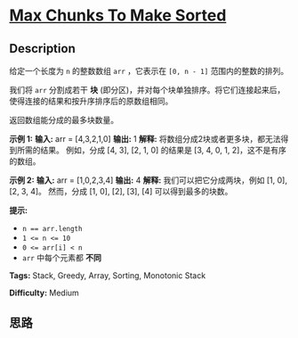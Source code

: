 # [Max Chunks To Make Sorted][title]

## Description

给定一个长度为 `n` 的整数数组 `arr` ，它表示在 `[0, n - 1]` 范围内的整数的排列。

我们将 `arr` 分割成若干 **块** (即分区)，并对每个块单独排序。将它们连接起来后，使得连接的结果和按升序排序后的原数组相同。

返回数组能分成的最多块数量。



**示例 1:**
            **输入:** arr = [4,3,2,1,0]    **输出:** 1    **解释:**    将数组分成2块或者更多块，都无法得到所需的结果。    例如，分成 [4, 3], [2, 1, 0] 的结果是 [3, 4, 0, 1, 2]，这不是有序的数组。    

**示例 2:**
            **输入:** arr = [1,0,2,3,4]    **输出:** 4    **解释:**    我们可以把它分成两块，例如 [1, 0], [2, 3, 4]。    然而，分成 [1, 0], [2], [3], [4] 可以得到最多的块数。    



**提示:**

  * `n == arr.length`
  * `1 <= n <= 10`
  * `0 <= arr[i] < n`
  * `arr` 中每个元素都 **不同**


**Tags:** Stack, Greedy, Array, Sorting, Monotonic Stack

**Difficulty:** Medium

## 思路

[title]: https://leetcode-cn.com/problems/max-chunks-to-make-sorted
